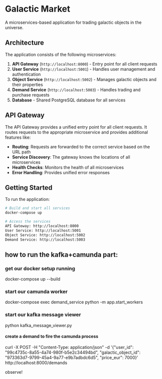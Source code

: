 # Galactic Market

A microservices-based application for trading galactic objects in the universe.

## Architecture

The application consists of the following microservices:

1. **API Gateway** (`http://localhost:8000`) - Entry point for all client requests
2. **User Service** (`http://localhost:5001`) - Handles user management and authentication
3. **Object Service** (`http://localhost:5002`) - Manages galactic objects and their properties 
4. **Demand Service** (`http://localhost:5003`) - Handles trading and purchase requests
5. **Database** - Shared PostgreSQL database for all services

## API Gateway

The API Gateway provides a unified entry point for all client requests. It routes requests to the appropriate microservice and provides additional features like:

- **Routing**: Requests are forwarded to the correct service based on the URL path
- **Service Discovery**: The gateway knows the locations of all microservices
- **Health Checks**: Monitors the health of all microservices
- **Error Handling**: Provides unified error responses

## Getting Started

To run the application:

```bash
# Build and start all services
docker-compose up

# Access the services
API Gateway: http://localhost:8000
User Service: http://localhost:5001
Object Service: http://localhost:5002
Demand Service: http://localhost:5003
```

## how to run the kafka+camunda part:
### get our docker setup running
docker-compose up --build
### start our camunda worker
docker-compose exec demand_service python -m app.start_workers
### start our kafka message viewer
python kafka_message_viewer.py
#### create a demand to fire the camunda process
curl -X POST -H "Content-Type: application/json" -d '{"user_id": "99c4735c-8a55-4a74-980f-b5e2c34494bd", "galactic_object_id": "973363d7-9799-45a4-9a77-e9b7adbdc6d5", "price_eur": 7000}' http://localhost:8000/demands


observe!